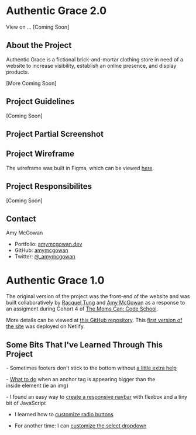 
# Authentic Grace 2.0

View on ... [Coming Soon]

## About the Project

Authentic Grace is a fictional brick-and-mortar clothing store in need of a website to increase visibility, establish an online presence, and display products.

[More Coming Soon]

## Project Guidelines

[Coming Soon]

## Project Partial Screenshot

<!-- <img src="https://i.imgur.com/jUBcVRU.png" width="800px" align="center"> -->

## Project Wireframe

The wireframe was built in Figma, which can be viewed [here](https://www.figma.com/file/B3DRSq5O8fMImA669BpgYe/Authentic-Grace-2.0?node-id=0%3A1).

## Project Responsibilites

[Coming Soon] 

## Contact

Amy McGowan
* Portfolio: [amymcgowan.dev](https://amymcgowan.dev/)
* GitHub: [amymcgowan](https://github.com/amymcgowan)
* Twitter: [@_amymcgowan](https://twitter.com/_amymcgowan)


# Authentic Grace 1.0

The original version of the project was the front-end of the website and was built collaboratively by [Racquel Tung](https://racqcancode.github.io/portfolio-WIP) and [Amy McGowan](https://amymcgowan.dev) as a response to an assigment during Cohort 4 of [The Moms Can: Code School](https://www.momscan.co/).

More details can be viewed at [this GitHub repository](https://github.com/racqcancode/frontend-website).  This [first version of the site](https://loving-minsky-8fe614.netlify.com/) was deployed on Netlify.



## Some Bits That I've Learned Through This Project
- Sometimes footers don't stick to the bottom without [a little extra help](https://medium.com/@zerox/keep-that-damn-footer-at-the-bottom-c7a921cb9551)

- [What to do](https://stackoverflow.com/questions/22786357/anchor-tag-is-larger-than-element-it-holds) when an anchor tag is appearing bigger than the inside element (ie an img) 

- I found an easy way to [create a responsive navbar](https://itnext.io/how-to-build-a-responsive-navbar-using-flexbox-and-javascript-eb0af24f19bf) with flexbox and a tiny bit of JavaScript

- I learned how to [customize radio buttons](https://markheath.net/post/customize-radio-button-css)

- For another time: I can [customize the select dropdown](https://www.w3schools.com/howto/howto_custom_select.asp)